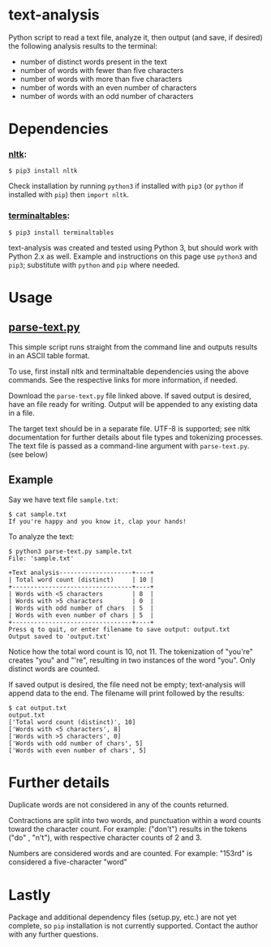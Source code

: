 # text-analysis
Python script to read a text file, analyze it, then output (and save, if desired) the following analysis results to the terminal: 

  - number of distinct words present in the text
  - number of words with fewer than five characters
  - number of words with more than five characters
  - number of words with an even number of characters
  - number of words with an odd number of characters

# Dependencies

### [nltk](https://www.nltk.org/install.html):

    $ pip3 install nltk
    
Check installation by running `python3` if installed with `pip3` (or `python` if installed with `pip`) then `import nltk`.

### [terminaltables](https://github.com/Robpol86/terminaltables):

    $ pip3 install terminaltables

text-analysis was created and tested using Python 3, but should work with Python 2.x as well. Example and instructions on this page use `python3` and `pip3`; substitute with `python` and `pip` where needed. 

# Usage
## [parse-text.py](https://github.com/alisonhowland/text-analysis/blob/master/textanalysis/parse-text.py)
This simple script runs straight from the command line and outputs results in an ASCII table format. 

To use, first install nltk and terminaltable dependencies using the above commands. See the respective links for more information, if needed. 

Download the `parse-text.py` file linked above. If saved output is desired, have an file ready for writing. Output will be appended to any existing data in a file. 

The target text should be in a separate file. UTF-8 is supported; see nltk documentation for further details about file types and tokenizing processes. The text file is passed as a command-line argument with `parse-text.py`. (see below) 

## Example 

Say we have text file `sample.txt`:

    $ cat sample.txt
    If you're happy and you know it, clap your hands!

To analyze the text:
    
    $ python3 parse-text.py sample.txt
    File: 'sample.txt'

    +Text analysis--------------------+----+
    | Total word count (distinct)     | 10 |
    +---------------------------------+----+
    | Words with <5 characters        | 8  |
    | Words with >5 characters        | 0  |
    | Words with odd number of chars  | 5  |
    | Words with even number of chars | 5  |
    +---------------------------------+----+
    Press q to quit, or enter filename to save output: output.txt
    Output saved to 'output.txt'
    
Notice how the total word count is 10, not 11. The tokenization of "you're" creates "you" and "'re", resulting in two instances of the word "you". Only distinct words are counted.

If saved output is desired, the file need not be empty; text-analysis will append data to the end. The filename will print followed by the results: 
    
    $ cat output.txt
    output.txt
    ['Total word count (distinct)', 10]
    ['Words with <5 characters', 8]
    ['Words with >5 characters', 0]
    ['Words with odd number of chars', 5]
    ['Words with even number of chars', 5]


# Further details

Duplicate words are not considered in any of the counts returned.

Contractions are split into two words, and punctuation within a word counts toward the character count. For example: ("don't") results in the tokens ("do" , "n't"), with respective character counts of 2 and 3.

Numbers are considered words and are counted. For example: "153rd" is considered a five-character "word"

# Lastly

Package and additional dependency files (setup.py, etc.) are not yet complete, so `pip` installation is not currently supported. Contact the author with any further questions.  
